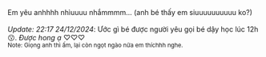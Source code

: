 <div>Em yêu anhhhh nhìuuuu nhắmmmm...
(anh bé thấy em siuuuuuuuuuu ko?)</div> <br><i>Update: 22:17 24/12/2024</i>: Ước gì bé được người yêu gọi bé dậy học lúc 12h 😗. <i>Được hong ạ</i> ♡♡♡ 
<div><sub>Note: Giọng anh thì ấm, lại còn ngọt ngào nữa em thíchhh nghe.</sub></div>



